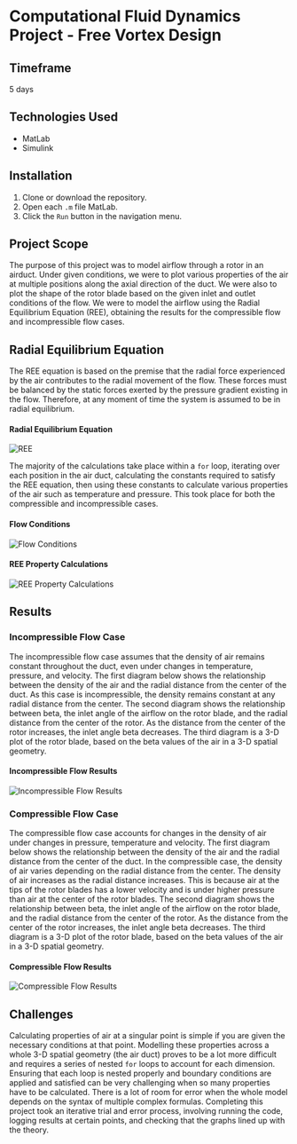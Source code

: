 # Computational Fluid Dynamics Project - Free Vortex Design

## Timeframe
5 days

## Technologies Used
* MatLab
* Simulink

## Installation
1. Clone or download the repository.
2. Open each `.m` file MatLab.
3. Click the `Run` button in the navigation menu.

## Project Scope
The purpose of this project was to model airflow through a rotor in an airduct. Under given conditions, we were to plot various properties of the air at multiple positions along the axial direction of the duct. We were also to plot the shape of the rotor blade based on the given inlet and outlet conditions of the flow. We were to model the airflow using the Radial Equilibrium Equation (REE), obtaining the results for the compressible flow and incompressible flow cases. 

## Radial Equilibrium Equation
The REE equation is based on the premise that the radial force experienced by the air contributes to the radial movement of the flow. These forces must be balanced by the static forces exerted by the pressure gradient existing in the flow. Therefore, at any moment of time the system is assumed to be in radial equilibrium. 

#### Radial Equilibrium Equation
![REE](https://i.imgur.com/8jVC85G.png)

The majority of the calculations take place within a `for` loop, iterating over each position in the air duct, calculating the constants required to satisfy the REE equation, then using these constants to calculate various properties of the air such as temperature and pressure. This took place for both the compressible and incompressible cases.

#### Flow Conditions
![Flow Conditions](https://i.imgur.com/3MRQVMk.png)

#### REE Property Calculations
![REE Property Calculations](https://i.imgur.com/CQYKvU6.png)

## Results
### Incompressible Flow Case
The incompressible flow case assumes that the density of air remains constant throughout the duct, even under changes in temperature, pressure, and velocity. The first diagram below shows the relationship between the density of the air and the radial distance from the center of the duct. As this case is incompressible, the density remains constant at any radial distance from the center. The second diagram shows the relationship between beta, the inlet angle of the airflow on the rotor blade, and the radial distance from the center of the rotor. As the distance from the center of the rotor increases, the inlet angle beta decreases. The third diagram is a 3-D plot of the rotor blade, based on the beta values of the air in a 3-D spatial geometry.

#### Incompressible Flow Results
![Incompressible Flow Results](https://i.imgur.com/NNM9BLG.png)

### Compressible Flow Case
The compressible flow case accounts for changes in the density of air under changes in pressure, temperature and velocity. The first diagram below shows the relationship between the density of the air and the radial distance from the center of the duct. In the compressible case, the density of air varies depending on the radial distance from the center. The density of air increases as the radial distance increases. This is because air at the tips of the rotor blades has a lower velocity and is under higher pressure than air at the center of the rotor blades. The second diagram shows the relationship between beta, the inlet angle of the airflow on the rotor blade, and the radial distance from the center of the rotor. As the distance from the center of the rotor increases, the inlet angle beta decreases. The third diagram is a 3-D plot of the rotor blade, based on the beta values of the air in a 3-D spatial geometry.

#### Compressible Flow Results
![Compressible Flow Results](https://i.imgur.com/8e0cGWz.png)

## Challenges
Calculating properties of air at a singular point is simple if you are given the necessary conditions at that point. Modelling these properties across a whole 3-D spatial geometry (the air duct) proves to be a lot more difficult and requires a series of nested `for` loops to account for each dimension. Ensuring that each loop is nested properly and boundary conditions are applied and satisfied can be very challenging when so many properties have to be calculated. There is a lot of room for error when the whole model depends on the syntax of multiple complex formulas. Completing this project took an iterative trial and error process, involving running the code, logging results at certain points, and checking that the graphs lined up with the theory.

